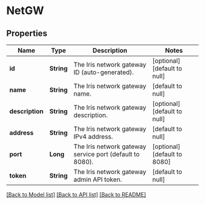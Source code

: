 # NetGW
## Properties

| Name | Type | Description | Notes |
|------------ | ------------- | ------------- | -------------|
| **id** | **String** | The Iris network gateway ID (auto-generated). | [optional] [default to null] |
| **name** | **String** | The Iris network gateway name. | [default to null] |
| **description** | **String** | The Iris network gateway description. | [optional] [default to null] |
| **address** | **String** | The Iris network gateway IPv4 address. | [default to null] |
| **port** | **Long** | The Iris network gateway service port (default to 8080). | [optional] [default to 8080] |
| **token** | **String** | The Iris network gateway admin API token. | [default to null] |

[[Back to Model list]](../README.md#documentation-for-models) [[Back to API list]](../README.md#documentation-for-api-endpoints) [[Back to README]](../README.md)

